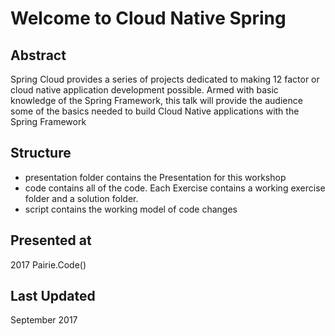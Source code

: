# Welcome to Cloud Native Spring

## Abstract
Spring Cloud provides a series of projects dedicated to making 12 factor or cloud native application development possible. Armed with basic knowledge of the Spring Framework, this talk will provide the audience some of the basics needed to build Cloud Native applications with the Spring Framework

## Structure
* presentation folder contains the Presentation for this workshop
* code contains all of the code. Each Exercise contains a working exercise folder and a solution folder.
* script contains the working model of code changes

## Presented at
2017 Pairie.Code()

## Last Updated
September 2017
